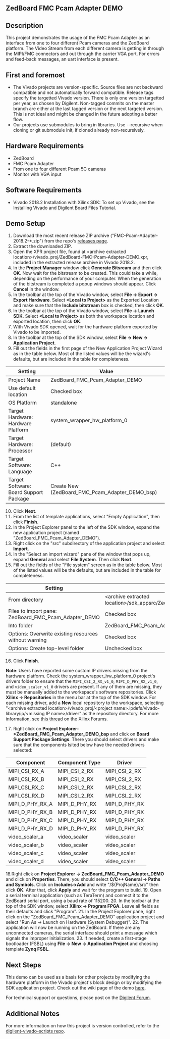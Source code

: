 ZedBoard FMC Pcam Adapter DEMO
------------------------------

Description
------------

This project demonstrates the usage of the FMC Pcam Adapter as an interface from one to four different Pcam cameras and the ZedBoard platform.
The Video Stream from each different camera is getting in through the MIPI/FMC connectors and out through the carrier VGA port. For errors and feed-back messages, an uart interface is present.

First and foremost
------------------

* The Vivado projects are version-specific. Source files are not backward compatible and not automatically forward compatible. Release tags specify the targetted Vivado version. There is only one version targetted per year, as chosen by Digilent. Non-tagged commits on the master branch are either at the last tagged version or the next targeted version. This is not ideal and might be changed in the future adopting a better flow.
* Our projects use submodules to bring in libraries. Use --recursive when cloning or git submodule init, if cloned already non-recursively.

Hardware Requirements
---------------------

* ZedBoard
* FMC Pcam Adapter
* From one to four different Pcam 5C cameras
* Monitor with VGA input 

Software Requirements
---------------------

* Vivado 2018.2 Installation with Xilinx SDK: To set up Vivado, see the Installing Vivado and Digilent Board Files Tutorial.

Demo Setup
----------

1. Download the most recent release ZIP archive ("FMC-Pcam-Adapter-2018.2-*.zip") from the repo's [releases page]().
2. Extract the downloaded ZIP.
3. Open the XPR project file, found at \<archive extracted location\>/vivado_proj/ZedBoard-FMC-Pcam-Adapter-DEMO.xpr, included in the extracted release archive in Vivado 2018.2.
4. In the **Project Manager** window click **Generate Bitsream** and then click **OK**. Now wait for the bitstream to be created. This could take a while, depending on the performance of your computer. When the generation of the bitstream is completed a popup windows should appear. Click **Cancel** in the window.
5. In the toolbar at the top of the Vivado window, select **File -> Export -> Export Hardware**. Select **\<Local to Project\>** as the Exported Location and make sure that the **Include bitstream** box is checked, then click **OK**.
6. In the toolbar at the top of the Vivado window, select **File -> Launch SDK**. Select **\<Local to Project\>** as both the workspace location and exported location, then click **OK**.
7. With Vivado SDK opened, wait for the hardware platform exported by Vivado to be imported.
8. In the toolbar at the top of the SDK window, select **File -> New -> Application Project**.
9. Fill out the fields in the first page of the New Application Project Wizard as in the table below. Most of the listed values will be the wizard's defaults, but are included in the table for completeness.

| Setting                                 | Value                                              |
| --------------------------------------- | -------------------------------------------------- |
| Project Name                            | ZedBoard_FMC_Pcam_Adapter_DEMO                     |
| Use default location                    | Checked box                                        |
| OS Platform                             | standalone                                         |
| Target Hardware: Hardware Platform      | system_wrapper_hw_platform_0                       |
| Target Hardware: Processor              | (default)                                          |
| Target Software: Language               | C++                                                |
| Target Software: Board Support Package  | Create New (ZedBoard_FMC_Pcam_Adapter_DEMO_bsp)    |

10. Click **Next**.
11. From the list of template applications, select "Empty Application", then click **Finish**.
12. In the Project Explorer panel to the left of the SDK window, expand the new application project (named "ZedBoard_FMC_Pcam_Adapter_DEMO").
13. Right click on the "src" subdirectory of the application project and select **Import**.
14. In the "Select an import wizard" pane of the window that pops up, expand **General** and select **File System**. Then click **Next**.
15. Fill out the fields of the "File system" screen as in the table below. Most of the listed values will be the defaults, but are included in the table for completeness.

| Setting                                                | Value                                                                     |
| -                                                      | -                                                                         |
| From directory                                         | \<archive extracted location\>/sdk_appsrc/ZedBoard_FMC_Pcam_Adapter_DEMO  |
| Files to import pane: ZedBoard_FMC_Pcam_Adapter_DEMO   | Checked box                                                               |
| Into folder                                            | ZedBoard_FMC_Pcam_Adapter_DEMO/src                                        |
| Options: Overwrite existing resources without warning  | Checked box                                                               |
| Options: Create top-level folder                       | Unchecked box                                                             |

16. Click **Finish**.

**Note**: Users have reported some custom IP drivers missing from the hardware platform. Check the system_wrapper_hw_platform_0 project's drivers folder to ensure that the <code>MIPI_CSI_2_RX_v1_0</code>, <code>MIPI_D_PHY_RX_v1_0</code>, and <code>video_scaler_v1_0</code> drivers are present. If any of them are missing, they must be manually added to the workspace's software repositories. Click **Xilinx -> Repositories** in the menu bar at the top of the SDK window. For each missing driver, add a **New** local repository to the workspace, selecting "\<archive extracted location\>/vivado_proj/\<project name\>.ipdefs/vivado-library/ip/\<missing IP name\>/driver" as the repository directory. For more information, see [this thread](https://forums.xilinx.com/t5/Embedded-Development-Tools/Custom-IP-driver-not-present-on-BSP/td-p/902331) on the Xilinx Forums.

17. Right click on **Project Explorer->ZedBoard_FMC_Pcam_Adapter_DEMO_bsp** and click on **Board Support Package Settings**. There you should select drivers and make sure that the components lsited below have the needed drivers selected:

| Component                               | Component Type                  | Driver                 |
| --------------------------------------- | --------------------------------|----------------------- |
| MIPI_CSI_RX_A                           | MIPI_CSI_2_RX                   | MIPI_CSI_2_RX          |
| MIPI_CSI_RX_B                           | MIPI_CSI_2_RX                   | MIPI_CSI_2_RX          |
| MIPI_CSI_RX_C                           | MIPI_CSI_2_RX                   | MIPI_CSI_2_RX          |
| MIPI_CSI_RX_D                           | MIPI_CSI_2_RX                   | MIPI_CSI_2_RX          |
| MIPI_D_PHY_RX_A                         | MIPI_D_PHY_RX                   | MIPI_D_PHY_RX          |
| MIPI_D_PHY_RX_B                         | MIPI_D_PHY_RX                   | MIPI_D_PHY_RX          |
| MIPI_D_PHY_RX_C                         | MIPI_D_PHY_RX                   | MIPI_D_PHY_RX          |
| MIPI_D_PHY_RX_D                         | MIPI_D_PHY_RX                   | MIPI_D_PHY_RX          |
| video_scaler_a                          | video_scaler                    | video_scaler           |
| video_scaler_b                          | video_scaler                    | video_scaler           |
| video_scaler_c                          | video_scaler                    | video_scaler           |
| video_scaler_d                          | video_scaler                    | video_scaler           |

18.Right click on **Project Explorer -> ZedBoard_FMC_Pcam_Adapter_DEMO** and click on **Properties**. There, you should select **C/C++ General -> Paths and Symbols**. Click on **Includes->Add** and write "/${ProjName}/src" then click **OK**. After that, click **Apply** and wait for the program to build. 
19. Open a serial terminal application (such as TeraTerm) and connect it to the ZedBoard serial port, using a baud rate of 115200.
20. In the toolbar at the top of the SDK window, select **Xilinx -> Program FPGA**. Leave all fields as their defaults and click "Program".
21. In the Project Explorer pane, right click on the "ZedBoard_FMC_Pcam_Adapter_DEMO" application project and select "Run As -> Launch on Hardware (System Debugger)".
22. The application will now be running on the ZedBoard. If there are any unconnected cameras, the serial interface should print a message which signals the improper initialization. 
23. If needed, create a first-stage bootloader (FSBL) using **File -> New -> Application Project** and choosing template **Zynq FSBL**.


Next Steps
----------
This demo can be used as a basis for other projects by modifying the hardware platform in the Vivado project's block design or by modifying the SDK application project.
Check out the wiki page of the demo [here](https://reference.digilentinc.com/learn/programmable-logic/tutorials/zedboard-fmc-pcam-adapter-demo/start#download_and_launch_the_zedboard_fmc-pcam-adapter_demo).

For technical support or questions, please post on the [Digilent Forum](https://forum.digilentinc.com/).

Additional Notes
----------------
For more information on how this project is version controlled, refer to the [digilent-vivado-scripts repo](https://github.com/digilent/digilent-vivado-scripts).


